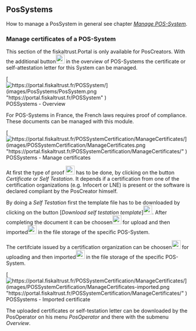 ## PosSystems

How to manage a PosSystem in general see chapter [_Manage POS-System_](../handbook-general/possystems.md#manage-pos-system).

### Manage certificates of a POS-System

This section of the fiskaltrust.Portal is only available for PosCreators. With the additional button<img src="../images/Numbers/circle-1o.svg" width="24px" /> in the overview of POS-Systems the certificate or self-attestation letter for this System can be managed.

[![https://portal.fiskaltrust.fr/POSSystem/](images/PosSystems/PosSystem.png "https://portal.fiskaltrust.fr/POSSystem" )](https://portal.fiskaltrust.fr/POSSystem)
POSSystems - Overview

For POS-Systems in France, the French laws requires proof of compliance. These documents can be managed with this module.

[![https://portal.fiskaltrust.fr/POSSystemCertification/ManageCertificates/](images/POSSystemCertification/ManageCertificates.png "https://portal.fiskaltrust.fr/POSSystemCertification/ManageCertificates/" )](https://portal.fiskaltrust.fr/POSSystemCertification/ManageCertificates/)
POSSystems - Manage certificates

At first the type of proof <img src="../images/Numbers/circle-1o.svg" width="24px" /> has to be done, by clicking on the button _Certificate_ or _Self Testation_. It depends if a certification from one of the certification organizations (e.g. Infocert or LNE) is present or the software is declared compliant by the PosCreator himself.

By doing a _Self Testation_ first the template file has to be downloaded by clicking on the button [_Download self testation template_]<img src="../images/Numbers/circle-4o.svg" width="24px" />. After completing the document it can be choosen<img src="../images/Numbers/circle-2o.svg" width="24px" /> for upload and then imported<img src="../images/Numbers/circle-3o.svg" width="24px" /> in the file storage of the specific POS-System.

The certifciate issued by a certification organization can be choosen<img src="../images/Numbers/circle-2o.svg" width="24px" /> for uploading and then imported<img src="../images/Numbers/circle-3o.svg" width="24px" /> in the file storage of the specific POS-System.

[![https://portal.fiskaltrust.fr/POSSystemCertification/ManageCertificates/](images/POSSystemCertification/ManageCertificates-imported.png "https://portal.fiskaltrust.fr/POSSystemCertification/ManageCertificates/" )](https://portal.fiskaltrust.fr/POSSystemCertification/ManageCertificates/)
POSSystems - Imported certificate

The uploaded certificates or self-testation letter can be downloaded by the PosOperator on his menu _PosOperator_ and there with the submenu _Overview_.